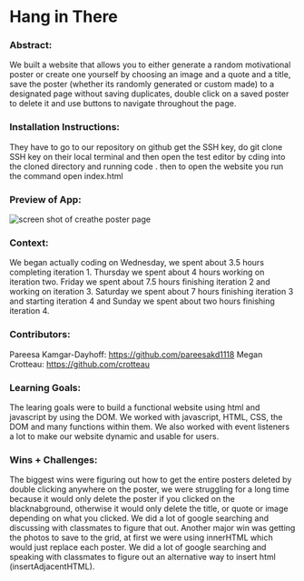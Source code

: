  

# Hang in There  

### Abstract:
[//]: <> (Briefly describe what you built and its features. What problem is the app solving? How does this application solve that problem?)

We built a website that allows you to either generate a random motivational poster or create one yourself by choosing an image and a quote and a title, save the poster (whether its randomly generated or custom made) to a designated page without saving duplicates, double click on a saved poster to delete it and use buttons to navigate throughout the page. 

### Installation Instructions:
[//]: <> (What steps does a person have to take to get your app cloned down and running?)
They have to go to our repository on github get the SSH key, do git clone SSH key on their local terminal and then open the test editor by cding into the cloned directory and running code . then to open the website you run the command open index.html
### Preview of App:
[//]: <> (Provide ONE gif or screenshot of your application - choose the "coolest" piece of functionality to show off.)
![screen shot of creathe poster page](screenshot.jpeg)

### Context:
[//]: <> (Give some context for the project here. How long did you have to work on it? How far into the Turing program are you?)
We began actually coding on Wednesday, we spent about 3.5 hours completing iteration 1. Thursday we spent about 4 hours working on iteration two. Friday we spent about 7.5 hours finishing iteration 2 and working on iteration 3. Saturday we spent about 7 hours finishing iteration 3 and starting iteration 4 and Sunday we spent about two hours finishing iteration 4. 
### Contributors:
[//]: <> (Who worked on this application? Link to their GitHubs.)
Pareesa Kamgar-Dayhoff: https://github.com/pareesakd1118
Megan Crotteau: https://github.com/crotteau
### Learning Goals:
[//]: <> (What were the learning goals of this project? What tech did you work with?)
The learing goals were to build a functional website using html and javascript by using the DOM. We worked with javascript, HTML, CSS, the DOM and many functions within them. We also worked with event listeners a lot to make our website dynamic and usable for users. 
### Wins + Challenges:
[//]: <> (What are 2-3 wins you have from this project? What were some challenges you faced - and how did you get over them?)
The biggest wins were figuring out how to get the entire posters deleted by double clicking anywhere on the poster, we were struggling for a long time because it would only delete the poster if you clicked on the blacknabground, otherwise it would only delete the title, or quote or image depending on what you clicked. We did a lot of google searching and discussing with classmates to figure that out. Another major win was getting the photos to save to the grid, at first we were using innerHTML which would just replace each poster. We did a lot of google searching and speaking with classmates to figure out an alternative way to insert html (insertAdjacentHTML).